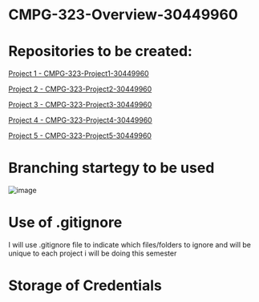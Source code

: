 # CMPG-323-Overview-30449960

# Repositories to be created:
<p><a href="https://github.com/Array237/CMPG-323-Overview-30449960">Project 1 - CMPG-323-Project1-30449960</a></p>
<p><a href="https://github.com/Array237/CMPG-323-Project2-30449960">Project 2 - CMPG-323-Project2-30449960</a></p>
<p><a href="https://github.com/Array237/CMPG-323-Project3-30449960">Project 3 - CMPG-323-Project3-30449960</a></p>
<p><a href="https://github.com/Array237/CMPG-323-Project4-30449960">Project 4 - CMPG-323-Project4-30449960</a></p>
<p><a href="https://github.com/Array237/CMPG-323-Project5-30449960">Project 5 - CMPG-323-Project5-30449960</a></p>

# Branching startegy to be used
![image](https://user-images.githubusercontent.com/88539269/184690904-a5d52daa-2113-49a3-88d3-280b07f4e15d.png)

# Use of .gitignore
<p>I will use .gitignore file to indicate which files/folders to ignore and will be unique to each project i will be doing this semester</p>

# Storage of Credentials
